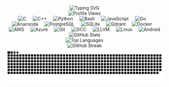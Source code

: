 <div align="center">
  <img src="https://readme-typing-svg.herokuapp.com?font=Fira+Code&size=30&duration=3000&pause=1000&color=00D4FF&center=true&vCenter=true&width=600&lines=Hey+!+I'm+Tushar;Welcome+to+my+profile+!" alt="Typing SVG" />
</div>

<div align="center">
  <img src="https://komarev.com/ghpvc/?username=vTusharr&color=blue&style=flat-square&label=Profile+Views" alt="Profile Views" />
</div>

<div align="center">
  <img src="https://cdn.jsdelivr.net/gh/devicons/devicon@latest/icons/c/c-original.svg" height="40" alt="C" />
  <img width="12" />
  <img src="https://cdn.jsdelivr.net/gh/devicons/devicon/icons/cplusplus/cplusplus-plain.svg" height="40" alt="C++" />
  <img width="12" />
  <img src="https://cdn.jsdelivr.net/gh/devicons/devicon/icons/python/python-plain.svg" height="40" alt="Python" />
  <img width="12" />
  <img src="https://cdn.jsdelivr.net/gh/devicons/devicon/icons/bash/bash-plain.svg" height="40" alt="Bash" />
  <img width="12" />
  <img src="https://cdn.jsdelivr.net/gh/devicons/devicon/icons/javascript/javascript-plain.svg" height="40" alt="JavaScript" />
  <img width="12" />
  <img src="https://cdn.jsdelivr.net/gh/devicons/devicon/icons/go/go-plain.svg" height="40" alt="Go" />
  <img width="12" />
  <img src="https://cdn.jsdelivr.net/gh/devicons/devicon/icons/anaconda/anaconda-original.svg" height="40" alt="Anaconda" />
  <img width="12" />  <img src="https://cdn.jsdelivr.net/gh/devicons/devicon/icons/postgresql/postgresql-plain.svg" height="40" alt="PostgreSQL" />
  <img width="12" />
  <img src="https://cdn.jsdelivr.net/gh/devicons/devicon/icons/sqlite/sqlite-original.svg" height="40" alt="SQLite" />
  <img width="12" />
  <img src="https://avatars.githubusercontent.com/u/73504361?s=200&v=4" height="40" alt="Qdrant" />
  <img width="12" />  <img src="https://cdn.jsdelivr.net/gh/devicons/devicon/icons/docker/docker-plain.svg" height="40" alt="Docker" />
  <img width="12" />
  <img src="https://cdn.jsdelivr.net/gh/devicons/devicon/icons/amazonwebservices/amazonwebservices-plain-wordmark.svg" height="40" alt="AWS" />
  <img width="12" />
  <img src="https://cdn.jsdelivr.net/gh/devicons/devicon/icons/azure/azure-original.svg" height="40" alt="Azure" />
  <img width="12" />
  <img src="https://cdn.jsdelivr.net/gh/devicons/devicon/icons/git/git-plain.svg" height="40" alt="Git" />
  <img width="12" />  <img src="https://cdn.jsdelivr.net/gh/devicons/devicon/icons/gcc/gcc-original.svg" height="40" alt="GCC" />
  <img width="12" />
  <img src="https://cdn.jsdelivr.net/gh/devicons/devicon/icons/llvm/llvm-original.svg" height="40" alt="LLVM" />
  <img width="12" />
  <img src="https://cdn.jsdelivr.net/gh/devicons/devicon/icons/linux/linux-original.svg" height="40" alt="Linux" />
  <img width="12" />
  <img src="https://cdn.jsdelivr.net/gh/devicons/devicon/icons/android/android-plain.svg" height="40" alt="Android" />
</div>

<div align="center">
  <img src="https://github-readme-stats.vercel.app/api?username=vTusharr&show_icons=true&theme=radical&hide_border=true&count_private=true&include_all_commits=true&hide_rank=true" alt="GitHub Stats" />
</div>

<div align="center">
  <img src="https://github-readme-stats.vercel.app/api/top-langs/?username=vTusharr&layout=compact&theme=radical&hide_border=true" alt="Top Languages" />
</div>

<div align="center">
  <img src="https://github-readme-streak-stats.herokuapp.com/?user=vTusharr&theme=radical&hide_border=true" alt="GitHub Streak" />
</div>

<div align="center">
  <img src="https://raw.githubusercontent.com/vTusharr/vTusharr/snake/snake.svg" alt="Snake Animation" />
</div>
